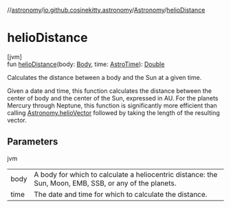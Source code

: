 //[astronomy](../../../index.md)/[io.github.cosinekitty.astronomy](../index.md)/[Astronomy](index.md)/[helioDistance](helio-distance.md)

# helioDistance

[jvm]\
fun [helioDistance](helio-distance.md)(body: [Body](../-body/index.md), time: [AstroTime](../-astro-time/index.md)): [Double](https://kotlinlang.org/api/latest/jvm/stdlib/kotlin/-double/index.html)

Calculates the distance between a body and the Sun at a given time.

Given a date and time, this function calculates the distance between the center of body and the center of the Sun, expressed in AU. For the planets Mercury through Neptune, this function is significantly more efficient than calling [Astronomy.helioVector](helio-vector.md) followed by taking the length of the resulting vector.

## Parameters

jvm

| | |
|---|---|
| body | A body for which to calculate a heliocentric distance:     the Sun, Moon, EMB, SSB, or any of the planets. |
| time | The date and time for which to calculate the distance. |
